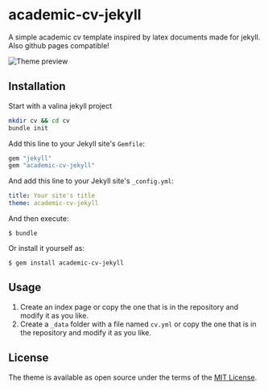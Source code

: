 # academic-cv-jekyll

A simple academic cv template inspired by latex documents made for jekyll. Also github pages compatible!

![Theme preview](/screeshot.png)

## Installation

Start with a valina jekyll project

```bash
mkdir cv && cd cv
bundle init
```

Add this line to your Jekyll site's `Gemfile`:

```ruby
gem "jekyll"
gem "academic-cv-jekyll"
```

And add this line to your Jekyll site's `_config.yml`:

```yaml
title: Your site's title
theme: academic-cv-jekyll
```

And then execute:

    $ bundle

Or install it yourself as:

    $ gem install academic-cv-jekyll

## Usage

1. Create an index page or copy the one that is in the repository and modify it as you like.
2. Create a `_data` folder with a file named `cv.yml` or copy the one that is in the repository and modify it as you like.


## License

The theme is available as open source under the terms of the [MIT License](https://opensource.org/licenses/MIT).

